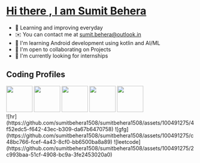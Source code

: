 # <a href="https://www.linkedin.com/in/sumit-behera-24a52b258/"> Hi there , I am Sumit Behera </a>

*   📖  Learning and improving everyday
*   ✉️  You can contact me at [sumit.behera@outlook.in](mailto:sumit.behera@outlook.in)
*   🧠  I'm learning Android development using kotlin and AI/ML
*   🤝  I'm open to collaborating on Projects
*   👀  I'm currently looking for internships 

## Coding Profiles

<div display: flex;
  flex-wrap: wrap;
  padding: 0 4px;>
<a href= "https://leetcode.com/sumitbehera1508/" ><img src="https://user-images.githubusercontent.com/100491275/272063890-f1a4a6e6-7891-458a-b882-e6b5e16ffd4b.png" height = "70"/></a>
<a href = "https://auth.geeksforgeeks.org/user/sumitbehera1508"><img src="https://user-images.githubusercontent.com/100491275/272065379-2300529c-0ef1-4f6d-8987-3313c99aec72.png" height = "70"/></a>
<a href = "https://www.hackerrank.com/sumitbehera1508"><img src="https://user-images.githubusercontent.com/100491275/272063867-1417f6c8-f079-4d1b-9a7e-efe0acda3c50.png" height = "70" /></a> 
<a href= "https://www.codingninjas.com/studio/profile/sumitbehera1508"><img src="https://user-images.githubusercontent.com/100491275/272065313-acc02e1c-caf4-4d06-aba6-22c2f7062081.png" height = "70"/></a>
<a href= "https://www.salesforce.com/trailblazer/sbehera1508"><img src="https://user-images.githubusercontent.com/100491275/272063837-1d67f0ad-b9cd-4764-a0fb-11c3743794b8.png" height = "70"/> </a>
</div>
![hr](https://github.com/sumitbehera1508/sumitbehera1508/assets/100491275/4f52edc5-f642-43ec-b309-da67b6470758)
![gfg](https://github.com/sumitbehera1508/sumitbehera1508/assets/100491275/c48bc766-fcef-4a43-8cf0-bb6500ba8a89)
![leetcode](https://github.com/sumitbehera1508/sumitbehera1508/assets/100491275/2c993baa-51cf-4908-bc9a-3fe2453020a0)


<!---

sumitbehera1508/sumitbehera1508 is a ✨ special ✨ repository because its `README.md` (this file) appears on your GitHub profile.
You can click the Preview link to take a look at your changes.
--->
